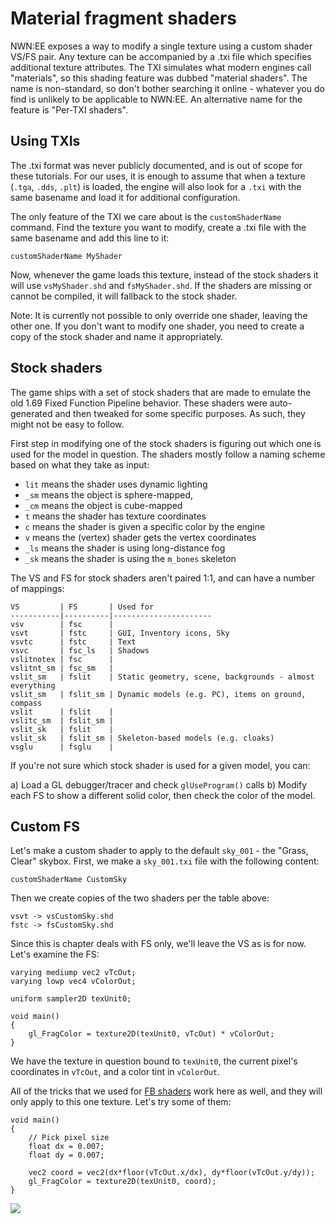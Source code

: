 # Material fragment shaders

NWN:EE exposes a way to modify a single texture using a custom shader VS/FS pair. Any texture can be accompanied by a .txi file which specifies additional texture attributes. The TXI simulates what modern engines call "materials", so this shading feature was dubbed "material shaders". The name is non-standard, so don't bother searching it online - whatever you do find is unlikely to be applicable to NWN:EE. An alternative name for the feature is "Per-TXI shaders".

## Using TXIs

The .txi format was never publicly documented, and is out of scope for these tutorials. For our uses, it is enough to assume that when a texture (`.tga`, `.dds`, `.plt`) is loaded, the engine will also look for a `.txi` with the same basename and load it for additional configuration.

The only feature of the TXI we care about is the `customShaderName` command. Find the texture you want to modify, create a .txi file with the same basename and add this line to it:

    customShaderName MyShader

Now, whenever the game loads this texture, instead of the stock shaders it will use `vsMyShader.shd` and `fsMyShader.shd`. If the shaders are missing or cannot be compiled, it will fallback to the stock shader.

Note: It is currently not possible to only override one shader, leaving the other one. If you don't want to modify one shader, you need to create a copy of the stock shader and name it appropriately.


## Stock shaders

The game ships with a set of stock shaders that are made to emulate the old 1.69 Fixed Function Pipeline behavior. These shaders were auto-generated and then tweaked for some specific purposes. As such, they might not be easy to follow.

First step in modifying one of the stock shaders is figuring out which one is used for the model in question. The shaders mostly follow a naming scheme based on what they take as input:

 - `lit` means the shader uses dynamic lighting
 - `_sm` means the object is sphere-mapped,
 - `_cm` means the object is cube-mapped
 - `t` means the shader has texture coordinates
 - `c` means the shader is given a specific color by the engine
 - `v` means the (vertex) shader gets the vertex coordinates
 - `_ls` means the shader is using long-distance fog
 - `_sk` means the shader is using the `m_bones` skeleton

The VS and FS for stock shaders aren't paired 1:1, and can have a number of mappings:

    VS         | FS       | Used for
    -----------|----------|----------------------
    vsv        | fsc      |
    vsvt       | fstc     | GUI, Inventory icons, Sky
    vsvtc      | fstc     | Text
    vsvc       | fsc_ls   | Shadows
    vslitnotex | fsc      |
    vslitnt_sm | fsc_sm   |
    vslit_sm   | fslit    | Static geometry, scene, backgrounds - almost everything
    vslit_sm   | fslit_sm | Dynamic models (e.g. PC), items on ground, compass
    vslit      | fslit    |
    vslitc_sm  | fslit_sm |
    vslit_sk   | fslit    |
    vslit_sk   | fslit_sm | Skeleton-based models (e.g. cloaks)
    vsglu      | fsglu    |

If you're not sure which stock shader is used for a given model, you can:

 a) Load a GL debugger/tracer and check `glUseProgram()` calls
 b) Modify each FS to show a different solid color, then check the color of the model.

## Custom FS

Let's make a custom shader to apply to the default `sky_001` - the "Grass, Clear" skybox. First, we make a `sky_001.txi` file with the following content:

    customShaderName CustomSky

Then we create copies of the two shaders per the table above:

    vsvt -> vsCustomSky.shd
    fstc -> fsCustomSky.shd

Since this is chapter deals with FS only, we'll leave the VS as is for now. Let's examine the FS:

    varying mediump vec2 vTcOut;
    varying lowp vec4 vColorOut;

    uniform sampler2D texUnit0;

    void main()
    {
        gl_FragColor = texture2D(texUnit0, vTcOut) * vColorOut;
    }

We have the texture in question bound to `texUnit0`, the current pixel's coordinates in `vTcOut`, and a color tint in `vColorOut`.

All of the tricks that we used for [FB shaders](tut/framebuffer-effects.md) work here as well, and they will only apply to this one texture. Let's try some of them:

    void main()
    {
        // Pick pixel size
        float dx = 0.007;
        float dy = 0.007;

        vec2 coord = vec2(dx*floor(vTcOut.x/dx), dy*floor(vTcOut.y/dy));
        gl_FragColor = texture2D(texUnit0, coord);
    }


![](https://i.imgur.com/zQF8fet.png)
